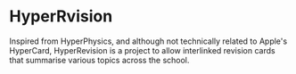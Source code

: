 # HyperRvision #

Inspired from HyperPhysics, and although not technically related to Apple's
HyperCard, HyperRevision is a project to allow interlinked revision cards that
summarise various topics across the school.
